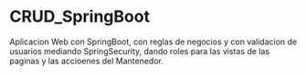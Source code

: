# CRUD_SpringBoot
Aplicacion Web con SpringBoot, con reglas de negocios y con validacion de usuarios mediando SpringSecurity, dando roles para las vistas de las paginas y las accioenes del Mantenedor.
